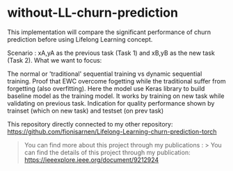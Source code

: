 # without-LL-churn-prediction
This implementation will compare the significant performance of churn prediction before using Lifelong Learning concept.

Scenario : xA,yA as the previous task (Task 1) and xB,yB as the new task (Task 2). What we want to focus:

The normal or 'traditional' sequential training vs dynamic sequential training. Proof that EWC overcome fogetting while the traditional suffer from forgetting (also overfitting). Here the model use Keras library to build baseline model as the training model. It works by training on new task while validating on previous task. Indication for quality performance shown by trainset (which on new task) and testset (on prev task)

This repository directly connected to my other repository:
https://github.com/fionisarnen/Lifelong-Learning-churn-prediction-torch

> You can find more about this project through my publications : > You can find the details of this project through my publication: https://ieeexplore.ieee.org/document/9212924

